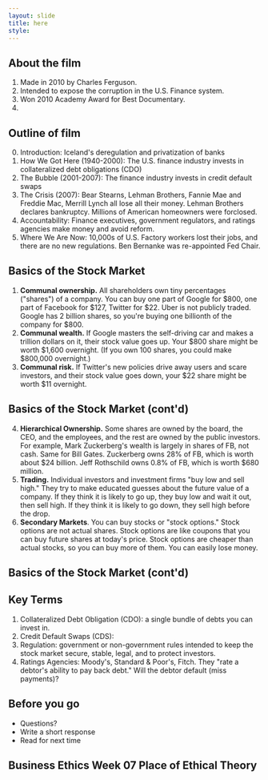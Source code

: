 ```yaml
---
layout: slide
title: here
style: 
---
```


<section data-background="https://fanart.tv/fanart/movies/44639/moviethumb/inside-job-5347501bbe29f.jpg">
<section data-markdown>

</section></section>
<section data-markdown>

# About the film

1. Made in 2010 by Charles Ferguson.
2. Intended to expose the corruption in the U.S. Finance system.
3. Won 2010 Academy Award for Best Documentary.
4.  


</section><section data-markdown>

# Outline of film 

0. Introduction: Iceland's deregulation and privatization of banks
1. How We Got Here (1940-2000): The U.S. finance industry invests in collateralized debt obligations (CDO)
2. The Bubble (2001-2007): The finance industry invests in credit default swaps 
3. The Crisis (2007): Bear Stearns, Lehman Brothers, Fannie Mae and Freddie Mac, Merrill Lynch all lose all their money. Lehman Brothers declares bankruptcy. Millions of American homeowners were forclosed.
4. Accountability: Finance executives, government regulators, and ratings agencies make money and avoid reform.
5. Where We Are Now: 10,000s of U.S. Factory workers lost their jobs, and there are no new regulations. Ben Bernanke was re-appointed Fed Chair. 

</section><section data-markdown>

# Basics of the Stock Market

1. **Communal ownership.** All shareholders own tiny percentages ("shares") of a company. You can buy one part of Google for $800, one part of Facebook for $127, Twitter for $22. Uber is not publicly traded. Google has 2 billion shares, so you're buying one billionth of the company for $800. 
2. **Communal wealth.** If Google masters the self-driving car and makes a trillion dollars on it, their stock value goes up. Your $800 share might be worth $1,600 overnight. (If you own 100 shares, you could make $800,000 overnight.)
3. **Communal risk.** If Twitter's new policies drive away users and scare investors, and their stock value goes down, your $22 share might be worth $11 overnight. 


</section><section data-markdown>

# Basics of the Stock Market (cont'd)

4. **Hierarchical Ownership.** Some shares are owned by the board, the CEO, and the employees, and the rest are owned by the public investors. For example, Mark Zuckerberg's wealth is largely in shares of FB, not cash. Same for Bill Gates. Zuckerberg owns 28% of FB, which is worth about $24 billion. Jeff Rothschild owns 0.8% of FB, which is worth $680 million.
5. **Trading.** Individual investors and investment firms "buy low and sell high." They try to make educated guesses about the future value of a company. If they think it is likely to go up, they buy low and wait it out, then sell high. If they think it is likely to go down, they sell high before the drop. 
6. **Secondary Markets**. You can buy stocks or "stock options." Stock options are not actual shares. Stock options are like coupons that you can buy future shares at today's price. Stock options are cheaper than actual stocks, so you can buy more of them. You can easily lose money. 

</section><section data-markdown>

# Basics of the Stock Market (cont'd)

</section><section data-markdown>


# Key Terms

1. Collateralized Debt Obligation (CDO): a single bundle of debts you can invest in. 
2. Credit Default Swaps (CDS):
3. Regulation: government or non-government rules intended to keep the stock market secure, stable, legal, and to protect investors. 
4. Ratings Agencies: Moody's, Standard & Poor's, Fitch. They "rate a debtor's ability to pay back debt." Will the debtor default (miss payments)? 










</section><section data-markdown>
</section><section data-markdown>
</section><section data-markdown>
</section><section data-markdown>

# Before you go

* Questions?
* Write a short response
* Read for next time



</section><section data-markdown>

# Business Ethics Week 07 Place of Ethical Theory